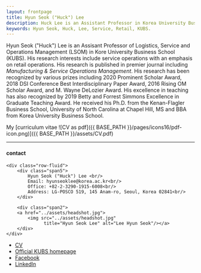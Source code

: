 ```yaml
---
layout: frontpage
title: Hyun Seok ("Huck") Lee
description: Huck Lee is an Assistant Professor in Korea University Business School. 
keywords: Hyun Seok, Huck, Lee, Service, Retail, KUBS.
---
```


Hyun Seok ("Huck") Lee is an Assisant Professor of Logistics, Service and Operations Management (LSOM) in Kore University Business School (KUBS). His research interests include service operations with an emphasis on retail operations. His research is published in premier journal including *Manufacturing & Service Operations Management*. His research has been recognized by various prizes including 2020 Prominent Scholar Award, 2018 DSI Conference Best Interdisciplinary Paper Award, 2016 Rising OM Scholar Award, and M. Wayne DeLozier Award. His excellence in teaching has also recognized by 2019 Betty and Forrest Simmons Excellence in Graduate Teaching Award. He received his Ph.D. from the Kenan-Flagler Business School, University of North Carolina at Chapel Hill, MS and BBA from Korea University Business School.

My [curriculum vitae ![CV as pdf]({{ BASE_PATH }}/pages/icons16/pdf-icon.png)]({{ BASE_PATH }}/assets/CV.pdf)<br/>


---


<div class="container">
<h4><a name="contact"></a>contact</h4>

    <div class="row-fluid">
        <div class="span5">
            Hyun Seok ("Huck") Lee <br/>
            Email: hyunseoklee@korea.ac.kr<br/>
            Office: +82-2-3290-1915-6008<br/>
            Address: LG-POSCO 519, 145 Anam-ro, Seoul, Korea 02841<br/>
        </div>

        <div class="span2">
        <a href="../assets/headshot.jpg">
            <img src="../assets/headshot.jpg"
                  title="Hyun Seok Lee" alt="Lee Hyun Seok"/></a>
        </div>
    </div>
</div>

<div class="navbar">
  <div class="navbar-inner">
      <ul class="nav">
          <li><a href="{{ BASE_PATH }}/assets/CV.pdf">CV</a></li>
          <li><a href="https://biz.korea.ac.kr/eng/professor/lsom">Official KUBS homepage</a></li>
          <li><a href="https://www.facebook.com/hyunseok1">Facebook</a></li>
          <li><a href="https://www.linkedin.com/in/hyun-seok-lee-1885083a/">LinkedIn</a></li>
      </ul>
  </div>
</div>
